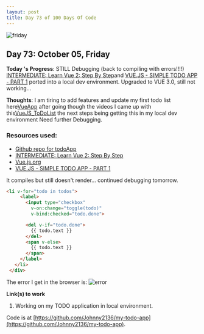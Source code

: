 ```yaml
---
layout: post
title: Day 73 of 100 Days Of Code
---
```


![friday](https://raw.githubusercontent.com/Johnny2136/johnny2136.github.io/master/images/Debugging4.png)

## Day 73: October 05, Friday

**Today 's Progress**: STILL Debugging (back to compiling with errors!!!!) [INTERMEDIATE: Learn Vue 2: Step By Step](https://laracasts.com/series/learn-vue-2-step-by-step)and [VUE.JS - SIMPLE TODO APP - PART 1](http://iamkumaran.github.io/vue-js/vue-js-todo-app-part-1.html) ported into a local dev environment. Upgraded to VUE 3.0, still not working...

**Thoughts**: I am tiring to add features and update my first todo list here[VueApp](https://jsfiddle.net/johnny2136/br7qzL1t/2/) after going though the videos I came up with this[VueJS_ToDoList](https://jsfiddle.net/johnny2136/g72evm4L/) the next steps being getting this in my local dev environment Need further Debugging.

### Resources used:
  * [Github repo for todoApp](https://github.com/Johnny2136/my-todo-app)
  * [INTERMEDIATE: Learn Vue 2: Step By Step](https://laracasts.com/series/learn-vue-2-step-by-step)
  * [Vue.js.org](https://vuejs.org/)
  * [VUE.JS - SIMPLE TODO APP - PART 1](http://iamkumaran.github.io/vue-js/vue-js-todo-app-part-1.html)

It compiles but still doesn't render... continued debugging tomorrow.

```html
<li v-for="todo in todos">
     <label>
       <input type="checkbox"
         v-on:change="toggle(todo)"
         v-bind:checked="todo.done">

       <del v-if="todo.done">
         {{ todo.text }}
       </del>
       <span v-else>
         {{ todo.text }}
       </span>
     </label>
   </li>
 </div>
```
The error I get in the browser is:
![error](https://raw.githubusercontent.com/Johnny2136/johnny2136.github.io/master/images/Error4forDebugging4.png)

**Link(s) to work**

1. Working on my TODO application in local environment.

Code is at [https://github.com/Johnny2136/my-todo-app](https://github.com/Johnny2136/my-todo-app).
